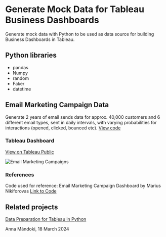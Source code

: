 # Generate Mock Data for Tableau Business Dashboards

Generate mock data with Python to be used as data source for building Business Dashboards in Tableau.

## Python libraries
- pandas
- Numpy
- random
- Faker
- datetime

## Email Marketing Campaign Data
Generate 2 years of email sends data for approx. 40,000 customers and 6 different email types, sent in daily intervals, with varying probabilities for interactions (opened, clicked, bounced etc). 
[View code](https://github.com/annamandoki/data_generation_python_faker/blob/main/Email_Marketing_Campaign_Faker.ipynb)

### Tableau Dashboard
[View on Tableau Public](https://public.tableau.com/app/profile/anna.mandoki/viz/EmailMarketingCampaignsDashboard_17101671385060/EmailMarketingCampaigns)

![Email Marketing Campaigns](https://github.com/annamandoki/data_generation_python_faker/assets/116653694/0d5cac2c-d39e-49c7-84c2-6ba017f9fe76)

### References
Code used for reference: Email Marketing Campaign Dashboard by Marius Nikiforovas [Link to Code](https://github.com/Marius321/Email-Marketing-Campaign-Dashboard)

## Related projects

[Data Preparation for Tableau in Python](https://github.com/annamandoki/data_preparation_in_python)

Anna Mándoki, 18 March 2024
